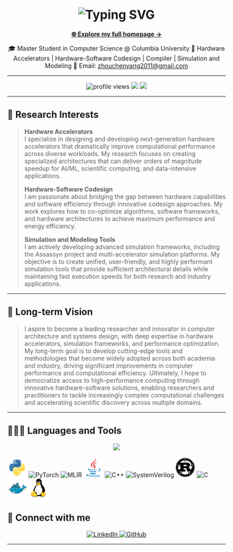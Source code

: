 <h1 align="center">
  <img src="https://readme-typing-svg.herokuapp.com?font=Fira+Code&size=28&duration=2000&pause=200&color=58A6FF&center=true&vCenter=true&width=600&lines=Hi+👋+I'm+Chenyang+(Jay)+Zhou;Master+Student+@+Columbia+University;Computer+Architecture+Researcher" alt="Typing SVG" />
</h1>


<p align="center">
  <a href="https://chz05.github.io/"><strong>🌐 Explore my full homepage →</strong></a>
</p>

<p align="center">
  🎓 Master Student in Computer Science @ Columbia University  
  🧠 Hardware Accelerators | Hardware-Software Codesign | Compiler | Simulation and Modeling
  📧 Email: <a href="mailto:zhouchenyang2011@gmail.com">zhouchenyang2011@gmail.com</a>
</p>

---

<p align="center">
  <!-- Profile views -->
  <img src="https://komarev.com/ghpvc/?username=chz05&label=Profile%20Views&color=0e75b6&style=for-the-badge" alt="profile views"/>
  
  <!-- Followers -->
  <img src="https://img.shields.io/github/followers/chz05?style=for-the-badge&logo=github&label=Followers&color=2eb85c"/>
  
  <!-- Stars -->
  <img src="https://img.shields.io/github/stars/chz05?affiliations=OWNER&style=for-the-badge&logo=github&label=Stars&color=f39c12"/>
</p>

---

## 🔬 Research Interests
> **Hardware Accelerators**  
> I specialize in designing and developing next-generation hardware accelerators that dramatically improve computational performance across diverse workloads. My research focuses on creating specialized architectures that can deliver orders of magnitude speedup for AI/ML, scientific computing, and data-intensive applications.
>   
> **Hardware-Software Codesign**  
> I am passionate about bridging the gap between hardware capabilities and software efficiency through innovative codesign approaches. My work explores how to co-optimize algorithms, software frameworks, and hardware architectures to achieve maximum performance and energy efficiency.
>   
> **Simulation and Modeling Tools**  
> I am actively developing advanced simulation frameworks, including the Assassyn project and multi-accelerator simulation platforms. My objective is to create unified, user-friendly, and highly performant simulation tools that provide sufficient architectural details while maintaining fast execution speeds for both research and industry applications.

---

## 🌱 Long-term Vision
> I aspire to become a leading researcher and innovator in computer architecture and systems design, with deep expertise in hardware accelerators, simulation frameworks, and performance optimization. My long-term goal is to develop cutting-edge tools and methodologies that become widely adopted across both academia and industry, driving significant improvements in computer performance and computational efficiency. Ultimately, I hope to democratize access to high-performance computing through innovative hardware-software solutions, enabling researchers and practitioners to tackle increasingly complex computational challenges and accelerating scientific discovery across multiple domains.


---

## 👨🏻‍💻 Languages and Tools

<p align="center">
<!--   <img src="https://github-readme-streak-stats.herokuapp.com/?user=AaronLuo00&theme=tokyonight&hide_border=true" alt="GitHub Streak" height="170"/> -->
  <img src="https://github-readme-stats.vercel.app/api/top-langs/?username=chz05&layout=compact&theme=tokyonight" height="170"/>
</p>

<p align="left">
  <!-- Languages and Tools -->
  <img src="https://raw.githubusercontent.com/devicons/devicon/master/icons/python/python-original.svg" alt="Python" width="45" height="45"/>
  <img src="https://www.vectorlogo.zone/logos/pytorch/pytorch-icon.svg" alt="PyTorch" width="45" height="45"/>
  <img src="https://mlir.llvm.org/assets/mlir-logo.png" alt="MLIR" width="45" height="45"/>
  <img src="https://raw.githubusercontent.com/devicons/devicon/master/icons/java/java-original.svg" alt="Java" width="45" height="45"/>
  <img src="https://cdn.jsdelivr.net/gh/devicons/devicon/icons/cplusplus/cplusplus-original.svg" alt="C++" width="45" height="45"/>
  <img src="https://blogs.sw.siemens.com/wp-content/uploads/sites/54/2018/02/systemverilog-logo.jpg?ste_sid=undefined" alt="SystemVerilog" width="45" height="45"/>
  <img src="https://raw.githubusercontent.com/devicons/devicon/master/icons/rust/rust-original.svg" alt="Rust" width="45" height="45"/>
  <img src="https://cdn.jsdelivr.net/gh/devicons/devicon/icons/c/c-original.svg" alt="C" width="45" height="45"/>
  <img src="https://raw.githubusercontent.com/devicons/devicon/master/icons/docker/docker-original.svg" alt="Docker" width="45" height="45"/>
  <img src="https://raw.githubusercontent.com/devicons/devicon/master/icons/linux/linux-original.svg" alt="Linux" width="45" height="45"/>
</p>

## 🤝 Connect with me
<p align="center">
  <!-- LinkedIn -->
  <a href="https://www.linkedin.com/in/chenyang-zhou/">
    <img src="https://img.shields.io/badge/LinkedIn-0077B5?style=for-the-badge&logo=linkedin&logoColor=white" alt="LinkedIn"/>
  </a>

  <!-- GitHub -->
  <a href="https://github.com/chz05">
    <img src="https://img.shields.io/badge/GitHub-181717?style=for-the-badge&logo=github&logoColor=white" alt="GitHub"/>
  </a>


---

<!-- ## ✨ Quote
> *"Do, or do not. There is no 'try'."* — Yoda

<p align="center">
  <img src="https://capsule-render.vercel.app/api?type=waving&color=gradient&height=100&section=footer"/>
</p> -->

